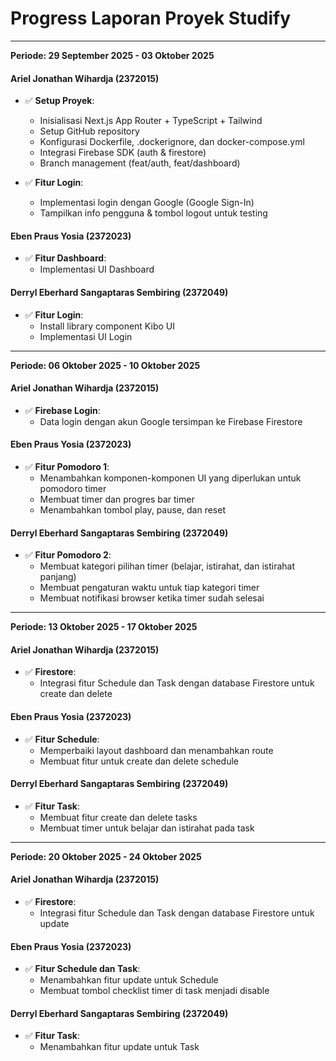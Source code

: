 # Progress Laporan Proyek Studify  
---

**Periode: 29 September 2025 - 03 Oktober 2025**

#### Ariel Jonathan Wihardja (2372015)
- ✅ **Setup Proyek**:  
  - Inisialisasi Next.js App Router + TypeScript + Tailwind  
  - Setup GitHub repository  
  - Konfigurasi Dockerfile, .dockerignore, dan docker-compose.yml  
  - Integrasi Firebase SDK (auth & firestore)  
  - Branch management (feat/auth, feat/dashboard)

- ✅ **Fitur Login**:  
  - Implementasi login dengan Google (Google Sign-In)  
  - Tampilkan info pengguna & tombol logout untuk testing  

#### Eben Praus Yosia (2372023)
- ✅ **Fitur Dashboard**:  
  - Implementasi UI Dashboard

#### Derryl Eberhard Sangaptaras Sembiring (2372049)
- ✅ **Fitur Login**:  
  - Install library component Kibo UI  
  - Implementasi UI Login 

---

**Periode: 06 Oktober 2025 - 10 Oktober 2025**

#### Ariel Jonathan Wihardja (2372015)
- ✅ **Firebase Login**:  
  - Data login dengan akun Google tersimpan ke Firebase Firestore  

#### Eben Praus Yosia (2372023)
- ✅ **Fitur Pomodoro 1**:  
  - Menambahkan komponen-komponen UI yang diperlukan untuk pomodoro timer
  - Membuat timer dan progres bar timer  
  - Menambahkan tombol play, pause, dan reset  

#### Derryl Eberhard Sangaptaras Sembiring (2372049)
- ✅ **Fitur Pomodoro 2**:  
  - Membuat kategori pilihan timer (belajar, istirahat, dan istirahat panjang)  
  - Membuat pengaturan waktu untuk tiap kategori timer  
  - Membuat notifikasi browser ketika timer sudah selesai

---

**Periode: 13 Oktober 2025 - 17 Oktober 2025**

#### Ariel Jonathan Wihardja (2372015)
- ✅ **Firestore**:  
  - Integrasi fitur Schedule dan Task dengan database Firestore untuk create dan delete

#### Eben Praus Yosia (2372023)
- ✅ **Fitur Schedule**:  
  - Memperbaiki layout dashboard dan menambahkan route
  - Membuat fitur untuk create dan delete schedule

#### Derryl Eberhard Sangaptaras Sembiring (2372049)
- ✅ **Fitur Task**:  
  - Membuat fitur create dan delete tasks
  - Membuat timer untuk belajar dan istirahat pada task

---

**Periode: 20 Oktober 2025 - 24 Oktober 2025**

#### Ariel Jonathan Wihardja (2372015)
- ✅ **Firestore**:  
  - Integrasi fitur Schedule dan Task dengan database Firestore untuk update

#### Eben Praus Yosia (2372023)
- ✅ **Fitur Schedule dan Task**:  
  - Menambahkan fitur update untuk Schedule
  - Membuat tombol checklist timer di task menjadi disable

#### Derryl Eberhard Sangaptaras Sembiring (2372049)
- ✅ **Fitur Task**:  
  - Menambahkan fitur update untuk Task